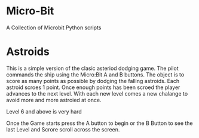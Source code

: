 # Micro-Bit
 A Collection of Microbit Python scripts

# Astroids
This is a simple version of the clasic asteriod dodging game. The pilot commands the ship using the Micro:Bit A and B buttons. The object is to score as many points as possible by dodging the falling astroids. Each astroid scroes 1 point. Once enough points has been scroed the player advances to the next level. With each new level comes a new chalange to avoid more and more astroied at once. 

Level 6 and above is very hard

Once the Game starts press the A button to begin or the B Button to see the last Level and Scrore scroll across the screen.
